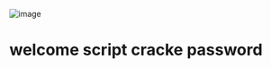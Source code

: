![image](https://user-images.githubusercontent.com/85169963/120504852-c4effa80-c3c4-11eb-8727-e2a18ff28d4a.png)



# welcome script cracke password 
